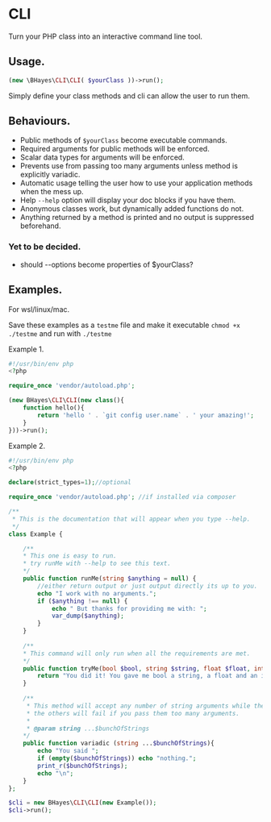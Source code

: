 # CLI
Turn your PHP class into an interactive command line tool.

## Usage.
```php
(new \BHayes\CLI\CLI( $yourClass ))->run();
```
Simply define your class methods and cli can allow the user to run them.

## Behaviours.
- Public methods of `$yourClass` become executable commands.
- Required arguments for public methods will be enforced.
- Scalar data types for arguments will be enforced.
- Prevents use from passing too many arguments unless method is explicitly variadic.
- Automatic usage telling the user how to use your application methods when the mess up.
- Help `--help` option will display your doc blocks if you have them.
- Anonymous classes work, but dynamically added functions do not.
- Anything returned by a method is printed and no output is suppressed beforehand.
### Yet to be decided.
- should --options become properties of $yourClass?

## Examples.
For wsl/linux/mac.

Save these examples as a `testme` file and make it executable `chmod +x ./testme` and run with `./testme`

Example 1.
```php
#!/usr/bin/env php
<?php

require_once 'vendor/autoload.php';

(new BHayes\CLI\CLI(new class(){
    function hello(){
        return 'hello ' . `git config user.name` . ' your amazing!';
    }
}))->run();
```
Example 2.
```php
#!/usr/bin/env php
<?php

declare(strict_types=1);//optional

require_once 'vendor/autoload.php'; //if installed via composer

/**
 * This is the documentation that will appear when you type --help.
 */
class Example {

    /**
    * This one is easy to run.
    * try runMe with --help to see this text. 
    */
    public function runMe(string $anything = null) {
        //either return output or just output directly its up to you.
        echo "I work with no arguments.";
        if ($anything !== null) {
            echo " But thanks for providing me with: ";
            var_dump($anything);
        }
    }
    
    /**
    * This command will only run when all the requirements are met.
    */
    public function tryMe(bool $bool, string $string, float $float, int $int) {
        return "You did it! You gave me bool a string, a float and an int.";
    }
    
    /**
     * This method will accept any number of string arguments while the
     * the others will fail if you pass them too many arguments.
     *
     * @param string ...$bunchOfStrings
    */
    public function variadic (string ...$bunchOfStrings){
        echo "You said ";
        if (empty($bunchOfStrings)) echo "nothing.";
        print_r($bunchOfStrings);
        echo "\n";
    }
};

$cli = new BHayes\CLI\CLI(new Example());
$cli->run();
```
